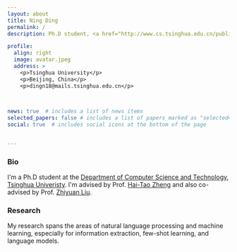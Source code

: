 ```yaml
---
layout: about
title: Ning Ding
permalink: /
description: Ph.D student, <a href="http://www.cs.tsinghua.edu.cn/publish/csen/index.html/">Computer Science</a>, <a href="https://www.tsinghua.edu.cn/en/">Tsinghua University</a>. 

profile:
  align: right
  image: avatar.jpeg
  address: >
    <p>Tsinghua University</p>
    <p>Beijing, China</p>
    <p>dingn18@mails.tsinghua.edu.cn</p>
 


news: true  # includes a list of news items
selected_papers: false # includes a list of papers marked as "selected={true}"
social: true  # includes social icons at the bottom of the page


---
```


### Bio
I'm a Ph.D student at the [Department of Computer Science and Technology](http://www.cs.tsinghua.edu.cn/publish/csen/index.html/), [Tsinghua Univeristy](https://www.tsinghua.edu.cn/en/). I'm advised by Prof. [Hai-Tao Zheng](https://dblp.org/pid/20/134.html) and also co-advised by Prof. [Zhiyuan Liu](http://nlp.csai.tsinghua.edu.cn/~lzy/). 


### Research
My research spans the areas of natural language processing and machine learning, especially for information extraction, few-shot learning, and language models.
